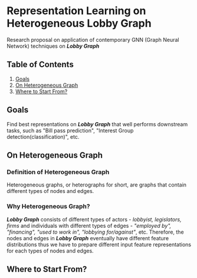 # Representation Learning on Heterogeneous Lobby Graph
Research proposal on application of contemporary GNN (Graph Neural Network) techniques on ***Lobby Graph***

## Table of Contents
1. [Goals](#Goals)
2. [On Heterogeneous Graph](#Hetero)
3. [Where to Start From?](#StartFrom)

## <a name="Goals"></a> Goals 
Find best representations on ***Lobby Graph*** that well performs downstream tasks, such as "Bill pass prediction", "Interest Group detection(classification)", etc.

## <a name="Hetero"></a> On Heterogeneous Graph
### Definition of Heterogeneous Graph
Heterogeneous graphs, or heterographs for short, are graphs that contain different types of nodes and edges. 

### Why Heterogeneous Graph?
***Lobby Graph*** consists of different types of actors - *lobbyist, legislators, firms* and individuals with different types of edges - *"employed by", "financing", "used to work in", "lobbying for/against"*, etc. Therefore, the nodes and edges in ***Lobby Graph*** eventually
have different feature distributions thus we have to prepare different input feature representations for each types of nodes and edges.

## <a name="StartFrom"></a> Where to Start From?

